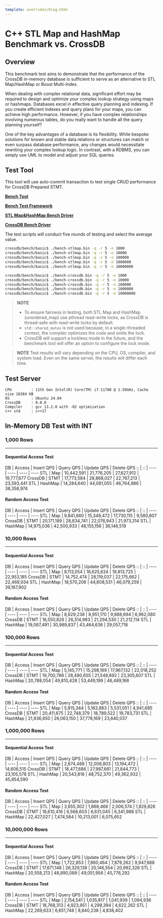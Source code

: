 ```yaml
---
template: overrides/blog.html
---
```


# C++ STL Map and HashMap Benchmark vs. CrossDB 

## Overview

This benchmark test aims to demonstrate that the performance of the CrossDB in-memory database is sufficient to serve as an alternative to STL Map/HashMap or Boost Multi-Index.

When dealing with complex relational data, significant effort may be required to design and optimize your complex lookup strategy using maps or hashmaps. Databases excel in effective query planning and indexing. If you create efficient indexes and query plans for your maps, you can achieve high performance. However, if you have complex relationships involving numerous tables, do you really want to handle all the query planning yourself?

One of the key advantages of a database is its flexibility. While bespoke solutions for known and stable data relations or structures can match or even surpass database performance, any changes would necessitate rewriting your complex lookup logic. In contrast, with a RDBMS, you can simply use UML to model and adjust your SQL queries.

## Test Tool

This tool will use auto-commit transaction to test single CRUD performance for CrossDB Prepared STMT.

[**Bench Tool**](../../../get-started/bench/)

[**Bench Test Framework**](https://github.com/crossdb-org/crossdb/blob/main/bench/basic/bench.h)

[**STL Map&HashMap Bench Driver**](https://github.com/crossdb-org/crossdb/blob/main/bench/basic/bench-stlmap.cpp)

[**CrossDB Bench Driver**](https://github.com/crossdb-org/crossdb/blob/main/bench/basic/bench-crossdb.c)

The test scripts will conduct five rounds of testing and select the average value.

```bash
crossdb/bench/basic$ ./bench-stlmap.bin -q -r 5 -n 1000
crossdb/bench/basic$ ./bench-stlmap.bin -q -r 5 -n 10000
crossdb/bench/basic$ ./bench-stlmap.bin -q -r 5 -n 100000
crossdb/bench/basic$ ./bench-stlmap.bin -q -r 5 -n 1000000
crossdb/bench/basic$ ./bench-stlmap.bin -q -r 5 -n 10000000
```

```bash
crossdb/bench/basic$ ./bench-crossdb.bin -q -r 5 -n 1000
crossdb/bench/basic$ ./bench-crossdb.bin -q -r 5 -n 10000
crossdb/bench/basic$ ./bench-crossdb.bin -q -r 5 -n 100000
crossdb/bench/basic$ ./bench-crossdb.bin -q -r 5 -n 1000000
crossdb/bench/basic$ ./bench-crossdb.bin -q -r 5 -n 10000000
```

> **NOTE**
> - To ensure fairness in testing, both STL Map and HashMap (unordered_map) use pthread read-write locks, as CrossDB is thread-safe with read-write locks by default. 
> - `std::shared_mutex` is not used because, in a single-threaded context, the compiler optimizes the code and omits the lock.
> - CrossDB will support a lockless mode in the future, and the benchmark tool will offer an option to configure the lock mode.

> **NOTE**
> Test results will vary depending on the CPU, OS, compiler, and system load. Even on the same server, the results will differ each time.

## Test Server
```
CPU			: 11th Gen Intel(R) Core(TM) i7-11700 @ 2.50GHz, Cache size 16384 KB
OS			: Ubuntu 24.04
CrossDB		: 0.8.0
Compiler 	: gcc 13.2.0 with -O2 optimization
c++ std		: c++17
```

<script src="https://cdn.jsdelivr.net/npm/chart.js"></script>


## In-Memory DB Test with INT

### 1,000 Rows
-------------------------------------------------------------------------------

#### Sequential Access Test

  DB      | Access   | Insert QPS | Query QPS  | Update QPS | Delete QPS
 ::       | ::       | ----       | ----       | ----       | ---- 
      STL |      Map | 10,442,591 | 21,776,205 | 27,627,912 | 19,777,677
  CrossDB |     STMT | 17,773,584 | 28,868,027 | 22,767,213 | 23,593,441
      STL |  HashMap | 14,284,640 | 44,081,055 | 46,764,986 | 38,358,974

<div>
  <canvas id="row1k-sqlseq"></canvas>
</div>

<script>
  ctx = document.getElementById('row1k-sqlseq');
  new Chart(ctx, {
    type: 'bar',
    data: {
      labels: ['Insert', 'Query', 'Update', 'Delete'],
      datasets: [
        {label: 'STL Map', data:[10442591, 21776205, 27627912, 19777677], borderWidth: 1, borderRadius: 10},
        {label: 'CrossDB STMT', data:[17773584, 28868027, 22767213, 23593441], borderWidth: 1, borderRadius: 10},
        {label: 'STL HashMap', data:[14284640, 44081055, 46764986, 38358974], borderWidth: 1, borderRadius: 10},
	  ]
    },
    options: {
      scales: {
        y: {
          beginAtZero: true
        }
      }
    }
  });
</script>

#### Random Access Test

  DB      | Access   | Insert QPS | Query QPS  | Update QPS | Delete QPS
 ::       | ::       | ----       | ----       | ----       | ---- 
      STL |      Map |  9,841,660 | 15,349,472 | 17,730,115 |  9,580,807
  CrossDB |     STMT | 20,171,189 | 28,834,741 | 22,076,943 | 21,973,314
      STL |  HashMap | 14,975,036 | 42,500,933 | 48,155,156 | 36,146,519

<div>
  <canvas id="row1k-sqlrand"></canvas>
</div>

<script>
  ctx = document.getElementById('row1k-sqlrand');
  new Chart(ctx, {
    type: 'bar',
    data: {
      labels: ['Insert', 'Query', 'Update', 'Delete'],
      datasets: [
        {label: 'STL Map', data:[9841660, 15349472, 17730115, 9580807], borderWidth: 1, borderRadius: 10},
        {label: 'CrossDB STMT', data:[20171189, 28834741, 22076943, 21973314], borderWidth: 1, borderRadius: 10},
        {label: 'STL HashMap', data:[14975036, 42500933, 48155156, 36146519], borderWidth: 1, borderRadius: 10},
	  ]
    },
    options: {
      scales: {
        y: {
          beginAtZero: true
        }
      }
    }
  });
</script>


### 10,000 Rows
-------------------------------------------------------------------------------

#### Sequential Access Test

  DB      | Access   | Insert QPS | Query QPS  | Update QPS | Delete QPS
 ::       | ::       | ----       | ----       | ----       | ---- 
      STL |      Map |  8,113,054 | 16,625,624 | 19,813,725 | 22,953,185
  CrossDB |     STMT | 14,752,474 | 28,119,037 | 22,175,662 | 22,469,934
      STL |  HashMap | 18,570,206 | 44,608,531 | 46,079,259 | 39,167,902

<div>
  <canvas id="row10k-sqlseq"></canvas>
</div>

<script>
  ctx = document.getElementById('row10k-sqlseq');
  new Chart(ctx, {
    type: 'bar',
    data: {
      labels: ['Insert', 'Query', 'Update', 'Delete'],
      datasets: [
        {label: 'STL Map', data:[8113054, 16625624, 19813725, 22953185], borderWidth: 1, borderRadius: 10},
        {label: 'CrossDB STMT', data:[14752474, 28119037, 22175662, 22469934], borderWidth: 1, borderRadius: 10},
        {label: 'STL HashMap', data:[18570206, 44608531, 46079259, 39167902], borderWidth: 1, borderRadius: 10},
	  ]
    },
    options: {
      scales: {
        y: {
          beginAtZero: true
        }
      }
    }
  });
</script>

#### Random Access Test

  DB      | Access   | Insert QPS | Query QPS  | Update QPS | Delete QPS
 ::       | ::       | ----       | ----       | ----       | ---- 
      STL |      Map |  8,629,238 |  8,951,170 |  9,888,694 |  6,962,080
  CrossDB |     STMT | 16,550,826 | 26,314,983 | 21,294,530 | 21,212,114
      STL |  HashMap | 19,087,491 | 30,989,837 | 43,464,636 | 29,057,718

<div>
  <canvas id="row10k-sqlrand"></canvas>
</div>

<script>
  ctx = document.getElementById('row10k-sqlrand');
  new Chart(ctx, {
    type: 'bar',
    data: {
      labels: ['Insert', 'Query', 'Update', 'Delete'],
      datasets: [
        {label: 'STL Map', data:[8629238, 8951170, 9888694, 6962080], borderWidth: 1, borderRadius: 10},
        {label: 'CrossDB STMT', data:[16550826, 26314983, 21294530, 21212114], borderWidth: 1, borderRadius: 10},
        {label: 'STL HashMap', data:[19087491, 30989837, 43464636, 29057718], borderWidth: 1, borderRadius: 10},
	  ]
    },
    options: {
      scales: {
        y: {
          beginAtZero: true
        }
      }
    }
  });
</script>


### 100,000 Rows
-------------------------------------------------------------------------------

#### Sequential Access Test

  DB      | Access   | Insert QPS | Query QPS  | Update QPS | Delete QPS
 ::       | ::       | ----       | ----       | ----       | ---- 
      STL |      Map |  5,145,771 | 15,298,169 | 17,967,132 | 22,018,252
  CrossDB |     STMT | 19,700,788 | 28,480,655 | 21,548,692 | 23,305,607
      STL |  HashMap | 20,788,054 | 49,810,428 | 53,449,199 | 46,489,166

<div>
  <canvas id="row100k-sqlseq"></canvas>
</div>

<script>
  ctx = document.getElementById('row100k-sqlseq');
  new Chart(ctx, {
    type: 'bar',
    data: {
      labels: ['Insert', 'Query', 'Update', 'Delete'],
      datasets: [
        {label: 'STL Map', data:[5145771, 15298169, 17967132, 22018252], borderWidth: 1, borderRadius: 10},
        {label: 'CrossDB STMT', data:[19700788, 28480655, 21548692, 23305607], borderWidth: 1, borderRadius: 10},
        {label: 'STL HashMap', data:[20788054, 49810428, 53449199, 46489166], borderWidth: 1, borderRadius: 10},
	  ]
    },
    options: {
      scales: {
        y: {
          beginAtZero: true
        }
      }
    }
  });
</script>

#### Random Access Test

  DB      | Access   | Insert QPS | Query QPS  | Update QPS | Delete QPS
 ::       | ::       | ----       | ----       | ----       | ---- 
      STL |      Map |  5,815,344 |  5,163,883 |  5,531,051 |  4,941,685
  CrossDB |     STMT | 20,411,675 | 22,748,379 | 18,789,522 | 19,783,731
      STL |  HashMap | 21,936,850 | 26,063,150 | 37,778,169 | 23,640,037

<div>
  <canvas id="row100k-sqlrand"></canvas>
</div>

<script>
  ctx = document.getElementById('row100k-sqlrand');
  new Chart(ctx, {
    type: 'bar',
    data: {
      labels: ['Insert', 'Query', 'Update', 'Delete'],
      datasets: [
        {label: 'STL Map', data:[5815344, 5163883, 5531051, 4941685], borderWidth: 1, borderRadius: 10},
        {label: 'CrossDB STMT', data:[20411675, 22748379, 18789522, 19783731], borderWidth: 1, borderRadius: 10},
        {label: 'STL HashMap', data:[21936850, 26063150, 37778169, 23640037], borderWidth: 1, borderRadius: 10},
	  ]
    },
    options: {
      scales: {
        y: {
          beginAtZero: true
        }
      }
    }
  });
</script>


### 1,000,000 Rows 
-------------------------------------------------------------------------------

#### Sequential Access Test

  DB      | Access   | Insert QPS | Query QPS  | Update QPS | Delete QPS
 ::       | ::       | ----       | ----       | ----       | ---- 
      STL |      Map |  2,674,488 | 12,008,803 | 13,194,472 | 14,606,515
  CrossDB |     STMT | 18,477,686 | 27,987,661 | 21,844,773 | 23,105,578
      STL |  HashMap | 20,543,816 | 48,752,370 | 49,362,932 | 45,854,590

<div>
  <canvas id="row1m-sqlseq"></canvas>
</div>

<script>
  ctx = document.getElementById('row1m-sqlseq');
  new Chart(ctx, {
    type: 'bar',
    data: {
      labels: ['Insert', 'Query', 'Update', 'Delete'],
      datasets: [
        {label: 'STL Map', data:[2674488, 12008803, 13194472, 14606515], borderWidth: 1, borderRadius: 10},
        {label: 'CrossDB STMT', data:[18477686, 27987661, 21844773, 23105578], borderWidth: 1, borderRadius: 10},
        {label: 'STL HashMap', data:[20543816, 48752370, 49362932, 45854590], borderWidth: 1, borderRadius: 10},
	  ]
    },
    options: {
      scales: {
        y: {
          beginAtZero: true
        }
      }
    }
  });
</script>

#### Random Access Test

  DB      | Access   | Insert QPS | Query QPS  | Update QPS | Delete QPS
 ::       | ::       | ----       | ----       | ----       | ---- 
      STL |      Map |  3,655,302 |  1,868,468 |  2,006,574 |  1,829,826
  CrossDB |     STMT | 18,610,416 |  6,568,603 |  6,631,045 |  6,341,988
      STL |  HashMap | 22,427,027 |  7,474,584 | 10,213,001 |  6,075,652

<div>
  <canvas id="row1m-sqlrand"></canvas>
</div>

<script>
  ctx = document.getElementById('row1m-sqlrand');
  new Chart(ctx, {
    type: 'bar',
    data: {
      labels: ['Insert', 'Query', 'Update', 'Delete'],
      datasets: [
        {label: 'STL Map', data:[3655302, 1868468, 2006574, 1829826], borderWidth: 1, borderRadius: 10},
        {label: 'CrossDB STMT', data:[18610416, 6568603, 6631045, 6341988], borderWidth: 1, borderRadius: 10},
        {label: 'STL HashMap', data:[22427027, 7474584, 10213001, 6075652], borderWidth: 1, borderRadius: 10},
	  ]
    },
    options: {
      scales: {
        y: {
          beginAtZero: true
        }
      }
    }
  });
</script>


### 10,000,000 Rows 
-------------------------------------------------------------------------------

#### Sequential Access Test

  DB      | Access   | Insert QPS | Query QPS  | Update QPS | Delete QPS
 ::       | ::       | ----       | ----       | ----       | ---- 
      STL |      Map |  1,722,853 |  7,860,464 |  7,879,262 |  9,947,688
  CrossDB |     STMT | 17,671,148 | 26,329,139 | 20,146,554 | 20,992,326
      STL |  HashMap | 20,558,213 | 48,890,089 | 49,051,956 | 45,776,292

<div>
  <canvas id="row10m-sqlseq"></canvas>
</div>

<script>
  ctx = document.getElementById('row10m-sqlseq');
  new Chart(ctx, {
    type: 'bar',
    data: {
      labels: ['Insert', 'Query', 'Update', 'Delete'],
      datasets: [
        {label: 'STL Map', data:[1722853, 7860464, 7879262, 9947688], borderWidth: 1, borderRadius: 10},
        {label: 'CrossDB STMT', data:[17671148, 26329139, 20146554, 20992326], borderWidth: 1, borderRadius: 10},
        {label: 'STL HashMap', data:[20558213, 48890089, 49051956, 45776292], borderWidth: 1, borderRadius: 10},
	  ]
    },
    options: {
      scales: {
        y: {
          beginAtZero: true
        }
      }
    }
  });
</script>

#### Random Access Test

  DB      | Access   | Insert QPS | Query QPS  | Update QPS | Delete QPS
 ::       | ::       | ----       | ----       | ----       | ---- 
      STL |      Map |  2,154,541 |  1,035,817 |  1,041,939 |  1,094,936
  CrossDB |     STMT | 18,768,313 |  4,923,951 |  4,299,394 |  4,622,262
      STL |  HashMap | 22,269,633 |  6,651,748 |  8,840,238 |  4,838,402

<div>
  <canvas id="row10m-sqlrand"></canvas>
</div>

<script>
  ctx = document.getElementById('row10m-sqlrand');
  new Chart(ctx, {
    type: 'bar',
    data: {
      labels: ['Insert', 'Query', 'Update', 'Delete'],
      datasets: [
        {label: 'STL Map', data:[2154541, 1035817, 1041939, 1094936], borderWidth: 1, borderRadius: 10},
        {label: 'CrossDB STMT', data:[18768313, 4923951, 4299394, 4622262], borderWidth: 1, borderRadius: 10},
        {label: 'STL HashMap', data:[22269633, 6651748, 8840238, 4838402], borderWidth: 1, borderRadius: 10},
	  ]
    },
    options: {
      scales: {
        y: {
          beginAtZero: true
        }
      }
    }
  });
</script>
